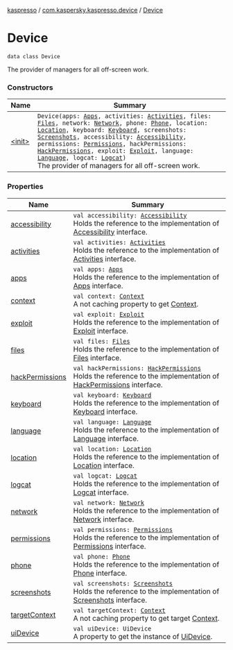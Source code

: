 [kaspresso](../../index.md) / [com.kaspersky.kaspresso.device](../index.md) / [Device](./index.md)

# Device

`data class Device`

The provider of managers for all off-screen work.

### Constructors

| Name | Summary |
|---|---|
| [&lt;init&gt;](-init-.md) | `Device(apps: `[`Apps`](../../com.kaspersky.kaspresso.device.apps/-apps/index.md)`, activities: `[`Activities`](../../com.kaspersky.kaspresso.device.activities/-activities/index.md)`, files: `[`Files`](../../com.kaspersky.kaspresso.device.files/-files/index.md)`, network: `[`Network`](../../com.kaspersky.kaspresso.device.network/-network/index.md)`, phone: `[`Phone`](../../com.kaspersky.kaspresso.device.phone/-phone/index.md)`, location: `[`Location`](../../com.kaspersky.kaspresso.device.location/-location/index.md)`, keyboard: `[`Keyboard`](../../com.kaspersky.kaspresso.device.keyboard/-keyboard/index.md)`, screenshots: `[`Screenshots`](../../com.kaspersky.kaspresso.device.screenshots/-screenshots/index.md)`, accessibility: `[`Accessibility`](../../com.kaspersky.kaspresso.device.accessibility/-accessibility/index.md)`, permissions: `[`Permissions`](../../com.kaspersky.kaspresso.device.permissions/-permissions/index.md)`, hackPermissions: `[`HackPermissions`](../../com.kaspersky.kaspresso.device.permissions/-hack-permissions/index.md)`, exploit: `[`Exploit`](../../com.kaspersky.kaspresso.device.exploit/-exploit/index.md)`, language: `[`Language`](../../com.kaspersky.kaspresso.device.languages/-language/index.md)`, logcat: `[`Logcat`](../../com.kaspersky.kaspresso.device.logcat/-logcat/index.md)`)`<br>The provider of managers for all off-screen work. |

### Properties

| Name | Summary |
|---|---|
| [accessibility](accessibility.md) | `val accessibility: `[`Accessibility`](../../com.kaspersky.kaspresso.device.accessibility/-accessibility/index.md)<br>Holds the reference to the implementation of [Accessibility](../../com.kaspersky.kaspresso.device.accessibility/-accessibility/index.md) interface. |
| [activities](activities.md) | `val activities: `[`Activities`](../../com.kaspersky.kaspresso.device.activities/-activities/index.md)<br>Holds the reference to the implementation of [Activities](../../com.kaspersky.kaspresso.device.activities/-activities/index.md) interface. |
| [apps](apps.md) | `val apps: `[`Apps`](../../com.kaspersky.kaspresso.device.apps/-apps/index.md)<br>Holds the reference to the implementation of [Apps](../../com.kaspersky.kaspresso.device.apps/-apps/index.md) interface. |
| [context](context.md) | `val context: `[`Context`](https://developer.android.com/reference/android/content/Context.html)<br>A not caching property to get [Context](https://developer.android.com/reference/android/content/Context.html). |
| [exploit](exploit.md) | `val exploit: `[`Exploit`](../../com.kaspersky.kaspresso.device.exploit/-exploit/index.md)<br>Holds the reference to the implementation of [Exploit](../../com.kaspersky.kaspresso.device.exploit/-exploit/index.md) interface. |
| [files](files.md) | `val files: `[`Files`](../../com.kaspersky.kaspresso.device.files/-files/index.md)<br>Holds the reference to the implementation of [Files](../../com.kaspersky.kaspresso.device.files/-files/index.md) interface. |
| [hackPermissions](hack-permissions.md) | `val hackPermissions: `[`HackPermissions`](../../com.kaspersky.kaspresso.device.permissions/-hack-permissions/index.md)<br>Holds the reference to the implementation of [HackPermissions](../../com.kaspersky.kaspresso.device.permissions/-hack-permissions/index.md) interface. |
| [keyboard](keyboard.md) | `val keyboard: `[`Keyboard`](../../com.kaspersky.kaspresso.device.keyboard/-keyboard/index.md)<br>Holds the reference to the implementation of [Keyboard](../../com.kaspersky.kaspresso.device.keyboard/-keyboard/index.md) interface. |
| [language](language.md) | `val language: `[`Language`](../../com.kaspersky.kaspresso.device.languages/-language/index.md)<br>Holds the reference to the implementation of [Language](../../com.kaspersky.kaspresso.device.languages/-language/index.md) interface. |
| [location](location.md) | `val location: `[`Location`](../../com.kaspersky.kaspresso.device.location/-location/index.md)<br>Holds the reference to the implementation of [Location](../../com.kaspersky.kaspresso.device.location/-location/index.md) interface. |
| [logcat](logcat.md) | `val logcat: `[`Logcat`](../../com.kaspersky.kaspresso.device.logcat/-logcat/index.md)<br>Holds the reference to the implementation of [Logcat](../../com.kaspersky.kaspresso.device.logcat/-logcat/index.md) interface. |
| [network](network.md) | `val network: `[`Network`](../../com.kaspersky.kaspresso.device.network/-network/index.md)<br>Holds the reference to the implementation of [Network](../../com.kaspersky.kaspresso.device.network/-network/index.md) interface. |
| [permissions](permissions.md) | `val permissions: `[`Permissions`](../../com.kaspersky.kaspresso.device.permissions/-permissions/index.md)<br>Holds the reference to the implementation of [Permissions](../../com.kaspersky.kaspresso.device.permissions/-permissions/index.md) interface. |
| [phone](phone.md) | `val phone: `[`Phone`](../../com.kaspersky.kaspresso.device.phone/-phone/index.md)<br>Holds the reference to the implementation of [Phone](../../com.kaspersky.kaspresso.device.phone/-phone/index.md) interface. |
| [screenshots](screenshots.md) | `val screenshots: `[`Screenshots`](../../com.kaspersky.kaspresso.device.screenshots/-screenshots/index.md)<br>Holds the reference to the implementation of [Screenshots](../../com.kaspersky.kaspresso.device.screenshots/-screenshots/index.md) interface. |
| [targetContext](target-context.md) | `val targetContext: `[`Context`](https://developer.android.com/reference/android/content/Context.html)<br>A not caching property to get target [Context](https://developer.android.com/reference/android/content/Context.html). |
| [uiDevice](ui-device.md) | `val uiDevice: UiDevice`<br>A property to get the instance of [UiDevice](#). |
